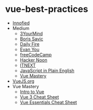 # vue-best-practices

- [Innofied](/notes/innofied/)
- Medium
  - [3YourMind](notes/medium/3-your-mind.md)
  - [Boris Savic](notes/medium/boris-savic.md)
  - [Daily Fire](notes/medium/daily-fire.md)
  - [Evan You](notes/medium/evan-you.md)
  - [freeCodeCamp](notes/medium/free-code-camp.md)
  - [Hacker Noon](notes/medium/hacker-noon.md)
  - [ITNEXT](notes/medium/it-next.md)
  - [JavaScript in Plain English](notes/medium/javascript-in-plain-english.md)
  - [Vue Mastery](notes/medium/vue-mastery.md)
- [VueJS.org](/notes/vue-js/)
- Vue Mastery
  - [Intro to Vue](notes/vue-mastery/intro-to-vue/README.md)
  - [Vue 3 Cheat Sheet](notes/vue-mastery/Vue-3-Cheat-Sheet.pdf)
  - [Vue Essentials Cheat Sheet](notes/vue-mastery/Vue-Essentials-Cheat-Sheet.pdf)
